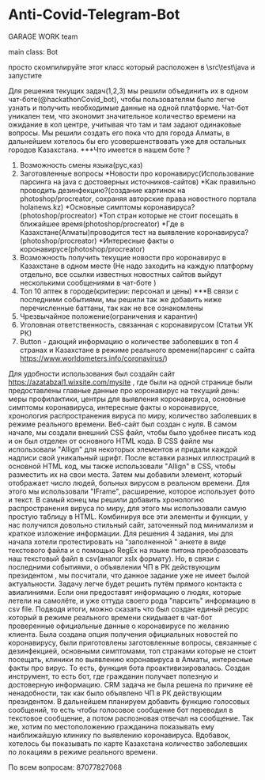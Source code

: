 # Anti-Covid-Telegram-Bot
GARAGE WORK team

main class: Bot

просто скомпилируйте этот класс который расположен в \src\test\java и запустите

Для решения текущих задач(1,2,3) мы решили объединить их в одном чат-боте(@hackathonCovid_bot), чтобы пользователям было легче узнать и получить необходимые данные на одной платформе. 
Чат-бот уникален тем, что экономит значительное количество времени на ожидание в кол центре, учитывая что там и там задают одинаковые вопросы. 
Мы решили создать его пока что для города Алматы, в дальнейшем хотелось бы его усовершенствовать уже для остальных городов Казахстана. 
***Что имеется в нашем боте ? 
1. Возможность смены языка(рус,каз)
2. Заготовленные вопросы 
*Новости про коронавирус(Использование парсинга на java с достоверных источников-сайтов)
*Как правильно проводить дезинфекцию?(создание картинок на photoshop/procreator, сохраняя авторские права новостного портала holanews.kz)
*Основные симптомы коронавируса?(photoshop/procreator)
*Топ стран которые не стоит посещать в ближайшее время(photoshop/procreator)
*Где в Казахстане(Алматы)проводится тест на выявление коронавируса?(photoshop/procreator)
*Интересные факты о коронавирусе(photoshop/procreator)
3. Возможность получить текущие новости про коронавирус в Казахстане в одном месте
(Не надо заходить на каждую платформу отдельно, все ссылки известных новостных сайтов выйдут несколькими сообщениями в чат-боте ) 
4. Топ 10 аптек в городе(критерии: персонал и цены)
***В связи с последними событиями,  мы решили так же добавить ниже перечисленные баттаны, так как не все ознакомлены 
5. Чрезвычайное положение(ограничения и карантин)
6. Уголовная ответственность, связанная с коронавирусом (Статьи УК РК)
7. Button - дающий информацию о количестве заболевших в топ 4 странах и Казахстане в режиме реального времени(парсинг с сайта https://www.worldometers.info/coronavirus/)

 Для удобности использования был создайн сайт https://azatabzal1.wixsite.com/mysite , где были на одной странице были предоставлены главные данные про коронавирус на текущий день: меры профилактики, центры для выявления коронавируса, основные симптомы коронавируса, интересные факты о коронавирусе, хронология распространения вируса по миру, количество заболевших в режиме реального времени. 
 Веб-сайт был создан с нуля. В самом начале, мы создали внешний CSS файл, чтобы было удобнее писать код и он был отделен от основного HTML кода.
В CSS файле мы использовали "Allign" для некоторых элементов и придали каждой надписи свой уникальный шрифт. После вставки разных иллюстраций
в основной HTML код, мы также использовали "Allign" в CSS, чтобы разместить их на свои места. Затем мы добавили элемент, который
отображает число людей, больных вирусом в реальном времени. Для этого мы использовали "IFrame", расширение, которое использует
фото и текст. В самый конец мы решили добавить хронологию распространения вируса по миру, для этого мы использовали самую простую таблицу в HTML.
Комбинируя все эти элементы и функции, у нас получился довольно стильный сайт, заточенный под минимализм и краткое изложение информации.
 Для решения 4 задания, мы для начала хотели  протестировать на "заполненной " анкете в виде текстового файла и с помощью RegEx на языке питона преобразовать наш текстовый файл в csv(аналог xslx формату). Но, в связи с последними событиями,  о объявлении ЧП в РК действующим президентом , мы посчитали, что данное задание уже не имеет былой актуальности. Задачу легче будет решить путём прямого контакта с авиалиниями. Если они предоставят информацию о людях, которые летели на самолёте, и уже оттуда своего рода "парсить" информацию в csv file. 
 Подводя итоги, можно сказать что был создан единый ресурс который в режиме реального времени скидывает в чат-бот проверенные официальные данные о коронавирусе по желанию клиента. Была создана опция получения официальных новостей по коронавирусу, были приготовлены заготовленные вопросы, связанные с дезинфекцией, основными симптомами, топ странами которые не стоит посещать, клиники по выявлению коронавируса в Алматы, интересные факты про вирус. То есть, функция бота проактивизировалась. Создан инструмент, то есть бот, где гражданин получает полезную и достоверную информацию. CRM задача не была решена по причине её ненадобности, так как было объявлено ЧП в РК действующим президентом. 
 В дальнейшем планируем добавить функцию голосовых сообщений, то есть чтобы голосовое сообщение бот переводил в текстовое сообщение, а потом распозновая отвечал на сообщение. Так же, хотим по местоположению гражданина показывать ему наиближайшую клинику по выявлению коронавируса. Вдобавок, хотелось бы показывать по карте Казахстана количество заболевших по локациям в режиме реального времени.

 По всем вопросам: 87077827068
